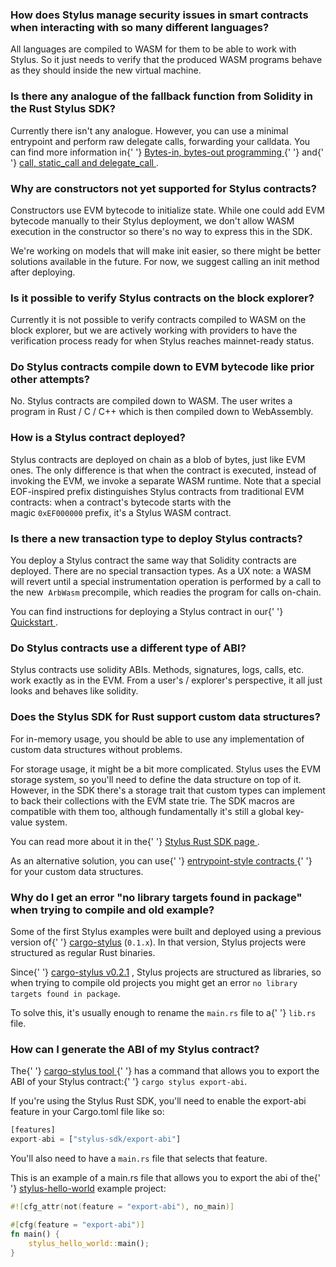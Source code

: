 ### How does Stylus manage security issues in smart contracts when interacting with so many different languages?

<p>
  All languages are compiled to WASM for them to be able to work with Stylus. So it just needs to
  verify that the produced WASM programs behave as they should inside the new virtual machine.
</p>

<p></p>

### Is there any analogue of the fallback function from Solidity in the Rust Stylus SDK?

<p>
  Currently there isn't any analogue. However, you can use a minimal entrypoint and perform raw
  delegate calls, forwarding your calldata. You can find more information in{' '}
  <a href="https://docs.arbitrum.io/stylus/reference/rust-sdk-guide#bytes-in-bytes-out-programming">
    Bytes-in, bytes-out programming
  </a>{' '}
  and{' '}
  <a href="https://docs.arbitrum.io/stylus/reference/rust-sdk-guide#call-static_call-and-delegate_call">
    call, static_call and delegate_call
  </a>
  .
</p>

<p></p>

### Why are constructors not yet supported for Stylus contracts?

<p>
  Constructors use EVM bytecode to initialize state. While one could add EVM bytecode manually to
  their Stylus deployment, we don't allow WASM execution in the constructor so there's no way to
  express this in the SDK.
</p>

<p>
  We're working on models that will make init easier, so there might be better solutions available
  in the future. For now, we suggest calling an init method after deploying.
</p>

<p></p>

### Is it possible to verify Stylus contracts on the block explorer?

<p>
  Currently it is not possible to verify contracts compiled to WASM on the block explorer, but we
  are actively working with providers to have the verification process ready for when Stylus reaches
  mainnet-ready status.
</p>

<p></p>

### Do Stylus contracts compile down to EVM bytecode like prior other attempts?

<p>
  No. Stylus contracts are compiled down to WASM. The user writes a program in Rust / C / C++ which
  is then compiled down to WebAssembly.
</p>

<p></p>

### How is a Stylus contract deployed?

<p>
  Stylus contracts are deployed on chain as a blob of bytes, just like EVM ones. The only difference
  is that when the contract is executed, instead of invoking the EVM, we invoke a separate WASM
  runtime. Note that a special EOF-inspired prefix distinguishes Stylus contracts from traditional
  EVM contracts: when a contract's bytecode starts with the magic <code>0xEF000000</code> prefix,
  it's a Stylus WASM contract.
</p>

<p></p>

### Is there a new transaction type to deploy Stylus contracts?

<p>
  You deploy a Stylus contract the same way that Solidity contracts are deployed. There are no
  special transaction types. As a UX note: a WASM will revert until a special instrumentation
  operation is performed by a call to the new  <code>ArbWasm</code> precompile, which readies the
  program for calls on-chain.
</p>

<p>
  You can find instructions for deploying a Stylus contract in our{' '}
  <a href="https://docs.arbitrum.io/stylus/stylus-quickstart#checking-your-stylus-project-is-valid">
    Quickstart
  </a>
  .
</p>

### Do Stylus contracts use a different type of ABI?

<p>
  Stylus contracts use solidity ABIs. Methods, signatures, logs, calls, etc. work exactly as in the
  EVM. From a user's / explorer's perspective, it all just looks and behaves like solidity.
</p>

<p></p>

### Does the Stylus SDK for Rust support custom data structures?

<p>
  For in-memory usage, you should be able to use any implementation of custom data structures
  without problems.
</p>

<p>
  For storage usage, it might be a bit more complicated. Stylus uses the EVM storage system, so
  you'll need to define the data structure on top of it. However, in the SDK there's a storage trait
  that custom types can implement to back their collections with the EVM state trie. The SDK macros
  are compatible with them too, although fundamentally it's still a global key-value system.
</p>

<p>
  You can read more about it in the{' '}
  <a href="https://docs.arbitrum.io/stylus/reference/rust-sdk-guide#storage">
    Stylus Rust SDK page
  </a>
  .
</p>

<p>
  As an alternative solution, you can use{' '}
  <a href="https://docs.arbitrum.io/stylus/reference/rust-sdk-guide#bytes-in-bytes-out-programming">
    entrypoint-style contracts
  </a>{' '}
  for your custom data structures.
</p>

<p></p>

<p></p>

### Why do I get an error "no library targets found in package" when trying to compile and old example?

<p>
  Some of the first Stylus examples were built and deployed using a previous version of{' '}
  <a href="https://github.com/OffchainLabs/cargo-stylus">cargo-stylus</a> (<code>0.1.x</code>). In
  that version, Stylus projects were structured as regular Rust binaries.
</p>

<p>
  Since{' '}
  <a href="https://github.com/OffchainLabs/cargo-stylus/releases/tag/v0.2.1">cargo-stylus v0.2.1</a>
  , Stylus projects are structured as libraries, so when trying to compile old projects you might
  get an error <code>no library targets found in package</code>.
</p>

<p>
  To solve this, it's usually enough to rename the <code>main.rs</code> file to a{' '}
  <code>lib.rs</code> file.
</p>

<p></p>

### How can I generate the ABI of my Stylus contract?

<p>
  The{' '}
  <a href="https://github.com/OffchainLabs/cargo-stylus/tree/main#exporting-solidity-abis">
    cargo-stylus tool
  </a>{' '}
  has a command that allows you to export the ABI of your Stylus contract:{' '}
  <code>cargo stylus export-abi</code>.
</p>

<p>
  If you're using the Stylus Rust SDK, you'll need to enable the export-abi feature in your
  Cargo.toml file like so:
</p>

```rust
[features]
export-abi = ["stylus-sdk/export-abi"]
```

<p>
  You'll also need to have a <code>main.rs</code> file that selects that feature.
</p>

<p>
  This is an example of a main.rs file that allows you to export the abi of the{' '}
  <a href="https://github.com/OffchainLabs/stylus-hello-world">stylus-hello-world</a> example
  project:
</p>

```rust
#![cfg_attr(not(feature = "export-abi"), no_main)]

#[cfg(feature = "export-abi")]
fn main() {
    stylus_hello_world::main();
}
```

<p></p>
